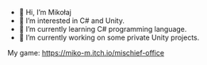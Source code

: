 - 👋 Hi, I’m Mikołaj
- 👀 I’m interested in C# and Unity.
- 🌱 I’m currently learning C# programming language.
- 👷 I’m currently working on some private Unity projects. 
<!---
- 📫 How to reach me ...
--->

My game:
https://miko-m.itch.io/mischief-office

<!---
MikolajMal/MikolajMal is a ✨ special ✨ repository because its `README.md` (this file) appears on your GitHub profile.
You can click the Preview link to take a look at your changes.
--->

